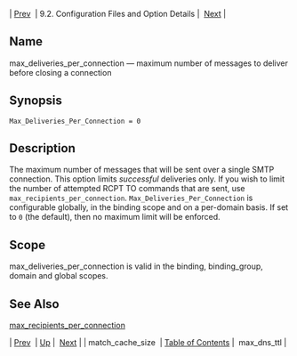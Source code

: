 | [Prev](conf.ref.match_cache_size)  | 9.2. Configuration Files and Option Details |  [Next](conf.ref.max_dns_ttl.php) |

<a name="conf.ref.max_deliveries_per_connection"></a>
## Name

max_deliveries_per_connection — maximum number of messages to deliver before closing a connection

## Synopsis

`Max_Deliveries_Per_Connection = 0`

<a name="idp10180560"></a>
## Description

The maximum number of messages that will be sent over a single SMTP connection. This option limits *successful* deliveries only. If you wish to limit the number of attempted RCPT TO commands that are sent, use `max_recipients_per_connection`. `Max_Deliveries_Per_Connection` is configurable globally, in the binding scope and on a per-domain basis. If set to `0` (the default), then no maximum limit will be enforced.

<a name="idp10184272"></a>
## Scope

max_deliveries_per_connection is valid in the binding, binding_group, domain and global scopes.

<a name="idp10185968"></a>
## See Also

[max_recipients_per_connection](conf.ref.max_recipients_per_connection "max_recipients_per_connection")

| [Prev](conf.ref.match_cache_size)  | [Up](conf.ref.files.php) |  [Next](conf.ref.max_dns_ttl.php) |
| match_cache_size  | [Table of Contents](index) |  max_dns_ttl |
